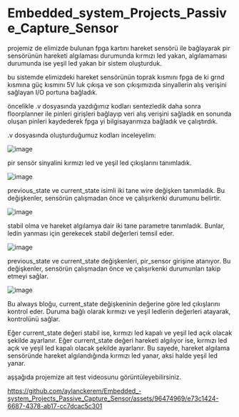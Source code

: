 # Embedded_system_Projects_Passive_Capture_Sensor

projemiz de elimizde bulunan fpga kartını hareket sensörü ile bağlayarak pir sensörünün hareketi algılaması durumunda kırmızı led yakan, algılamaması durumunda ise yeşil led yakan bir sistem oluşturduk.

bu sistemde elimizdeki hareket sensörünün toprak kısmını fpga de ki grnd kısmına güç kısmını 5V luk çıkışa ve son çıkışımızıda sinyallerin alış verişini sağlayan I/O portuna bağladık.

öncelikle .v dosyasında yazdığımız kodları sentezledik daha sonra floorplanner ile pinleri girişleri bağlayıp veri alış verişini sağladık en sonunda oluşan pinleri kaydederek fpga yi bilgisayarımıza bağladık ve çalıştırdık.

.v dosyasında oluşturduğumuz kodları inceleyelim:

![image](https://github.com/aylanckerem/Embedded_-system_Projects_Passive_Capture_Sensor/assets/96474969/e97e6a0b-8071-4d23-90c8-ca03cec4fa22)

pir sensör sinyalini kırmızı led ve yeşil led çıkışlarını tanımladık.

![image](https://github.com/aylanckerem/Embedded_-system_Projects_Passive_Capture_Sensor/assets/96474969/6991ad83-72ff-4c40-bd00-d7bd5f5c20ab)

previous_state ve current_state isimli iki tane wire değişken tanımladık. 
Bu değişkenler, sensörün çalışmadan önce ve çalışırkenki durumunu belirtir.

![image](https://github.com/aylanckerem/Embedded_-system_Projects_Passive_Capture_Sensor/assets/96474969/b802641e-6b6d-422a-8120-32f657f69739)

stabil olma ve hareket algılamya dair iki tane parametre tanımladık. 
Bunlar, ledin yanması için gerekecek stabil değerleri temsil eder.

![image](https://github.com/aylanckerem/Embedded_-system_Projects_Passive_Capture_Sensor/assets/96474969/32b8e4d2-c16b-4b57-8ee9-db864d4a7c3c)

previous_state ve current_state değişkenleri, pir_sensor girişine atanıyor. 
Bu değişkenler, sensörün çalışmadan önce ve çalışırkenki durumunları takip etmeyi sağlar.

![image](https://github.com/aylanckerem/Embedded_-system_Projects_Passive_Capture_Sensor/assets/96474969/ebd6afac-7df9-4feb-a44e-8696d82a35e5)

Bu always bloğu, current_state değişkeninin değerine göre led çıkışlarını kontrol eder. 
Duruma bağlı olarak kırmızı ve yeşil ledlerin değerleri atayarak, kontrolünü sağlar.

Eğer current_state değeri stabil ise, kırmızı led kapalı ve yeşil led açık olacak şekilde ayarlanır.
Eğer current_state değeri hareketi algılıyor ise, kırmızı led açık ve yeşil led kapalı olacak şekilde ayarlanır.
Bu sayede, hareket algılama sensöründe hareket algılandığında kırmızı led yanar, aksi halde yeşil led yanar.

aşşağıda projemize ait test videosunu görüntüleyebilirsiniz.

https://github.com/aylanckerem/Embedded_-system_Projects_Passive_Capture_Sensor/assets/96474969/e73c1424-6687-4378-ab17-cc7dcac5c301

